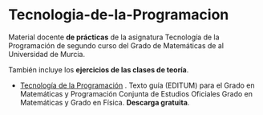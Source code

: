 
# Tecnologia-de-la-Programacion
Material docente **de prácticas** de la asignatura Tecnología de la Programación de segundo curso del Grado de Matemáticas de al Universidad de Murcia. 

También incluye los **ejercicios de las clases de teoría**.

- [Tecnología de la Programación](https://publicaciones.um.es/publicaciones/public/obras/ficha.seam?numero=3013&edicion=1) . Texto guía (EDITUM) para el Grado en Matemáticas y Programación Conjunta de Estudios Oficiales Grado en Matemáticas y Grado en Física. **Descarga gratuita**.
